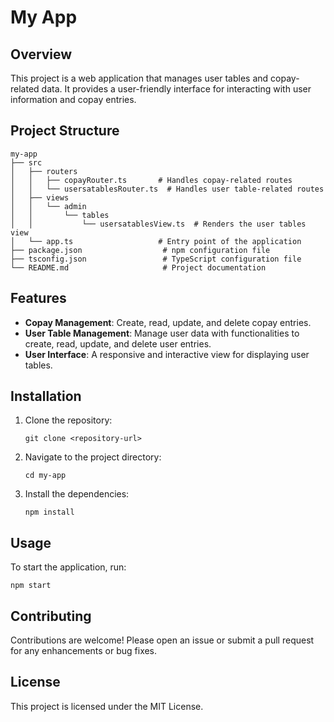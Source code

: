 # My App

## Overview
This project is a web application that manages user tables and copay-related data. It provides a user-friendly interface for interacting with user information and copay entries.

## Project Structure
```
my-app
├── src
│   ├── routers
│   │   ├── copayRouter.ts       # Handles copay-related routes
│   │   └── usersatablesRouter.ts  # Handles user table-related routes
│   ├── views
│   │   └── admin
│   │       └── tables
│   │           └── usersatablesView.ts  # Renders the user tables view
│   └── app.ts                   # Entry point of the application
├── package.json                  # npm configuration file
├── tsconfig.json                 # TypeScript configuration file
└── README.md                     # Project documentation
```

## Features
- **Copay Management**: Create, read, update, and delete copay entries.
- **User Table Management**: Manage user data with functionalities to create, read, update, and delete user entries.
- **User Interface**: A responsive and interactive view for displaying user tables.

## Installation
1. Clone the repository:
   ```
   git clone <repository-url>
   ```
2. Navigate to the project directory:
   ```
   cd my-app
   ```
3. Install the dependencies:
   ```
   npm install
   ```

## Usage
To start the application, run:
```
npm start
```

## Contributing
Contributions are welcome! Please open an issue or submit a pull request for any enhancements or bug fixes.

## License
This project is licensed under the MIT License.